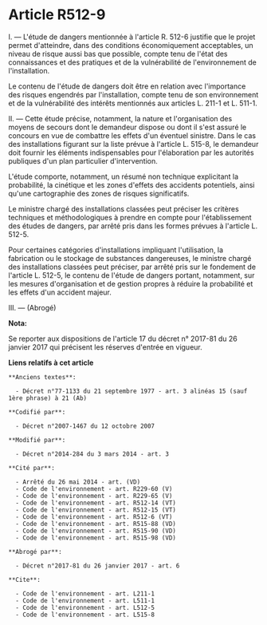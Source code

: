 # Article R512-9

I. ― L'étude de dangers mentionnée à l'article R. 512-6 justifie que le projet permet d'atteindre, dans des conditions
économiquement acceptables, un niveau de risque aussi bas que possible, compte tenu de l'état des connaissances et des
pratiques et de la vulnérabilité de l'environnement de l'installation. 

Le contenu de l'étude de dangers doit être en relation avec l'importance des risques engendrés par l'installation, compte
tenu de son environnement et de la vulnérabilité des intérêts mentionnés aux articles L. 211-1 et L. 511-1. 

II. ― Cette étude précise, notamment, la nature et l'organisation des moyens de secours dont le demandeur dispose ou dont il
s'est assuré le concours en vue de combattre les effets d'un éventuel sinistre. Dans le cas des installations figurant sur la
liste prévue à l'article L. 515-8, le demandeur doit fournir les éléments indispensables pour l'élaboration par les autorités
publiques d'un plan particulier d'intervention. 

L'étude comporte, notamment, un résumé non technique explicitant la probabilité, la cinétique et les zones d'effets des
accidents potentiels, ainsi qu'une cartographie des zones de risques significatifs. 

Le ministre chargé des installations classées peut préciser les critères techniques et méthodologiques à prendre en compte
pour l'établissement des études de dangers, par arrêté pris dans les formes prévues à l'article L. 512-5. 

Pour certaines catégories d'installations impliquant l'utilisation, la fabrication ou le stockage de substances dangereuses,
le ministre chargé des installations classées peut préciser, par arrêté pris sur le fondement de l'article L. 512-5, le
contenu de l'étude de dangers portant, notamment, sur les mesures d'organisation et de gestion propres à réduire la
probabilité et les effets d'un accident majeur. 

III. ― (Abrogé)

**Nota:**

Se reporter aux dispositions de l'article 17 du décret n° 2017-81 du 26 janvier 2017 qui précisent les réserves d'entrée en
vigueur.

**Liens relatifs à cet article**

	**Anciens textes**:

	  - Décret n°77-1133 du 21 septembre 1977 - art. 3 alinéas 15 (sauf 1ère phrase) à 21 (Ab)

	**Codifié par**:

	  - Décret n°2007-1467 du 12 octobre 2007

	**Modifié par**:

	  - Décret n°2014-284 du 3 mars 2014 - art. 3

	**Cité par**:

	  - Arrêté du 26 mai 2014 - art. (VD)
	  - Code de l'environnement - art. R229-60 (V)
	  - Code de l'environnement - art. R229-65 (V)
	  - Code de l'environnement - art. R512-14 (VT)
	  - Code de l'environnement - art. R512-15 (VT)
	  - Code de l'environnement - art. R512-6 (VT)
	  - Code de l'environnement - art. R515-88 (VD)
	  - Code de l'environnement - art. R515-90 (VD)
	  - Code de l'environnement - art. R515-98 (VD)

	**Abrogé par**:

	  - Décret n°2017-81 du 26 janvier 2017 - art. 6

	**Cite**:

	  - Code de l'environnement - art. L211-1
	  - Code de l'environnement - art. L511-1
	  - Code de l'environnement - art. L512-5
	  - Code de l'environnement - art. L515-8
